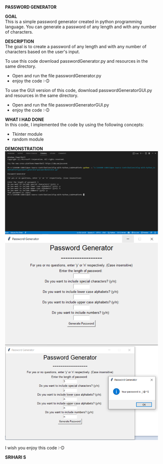 **PASSWORD GENERATOR**  

**GOAL**  
This is a simple password generator created in python programming language. You can generate a password of any length and with any number of characters.

**DESCRIPTION**  
The goal is to create a password of any length and with any number of characters based on the user's input.

To use this code download passwordGenerator.py and resources in the same directory.
+ Open and run the file passwordGenerator.py
+ enjoy the code :-D

To use the GUI version of this code, download passwordGeneratorGUI.py and resources in the same directory.
+ Open and run the file passwordGeneratorGUI.py
+ enjoy the code :-D

**WHAT I HAD DONE**  
In this code, I implemented the code by using the following concepts:
+ Tkinter module
+ random module

**DEMONSTRATION**  
![image](./images/cmd.png)
![image](./images/gui.png)
![image](./images/gui2.png)

I wish you enjoy this code :-D

**SRIHARI S**
